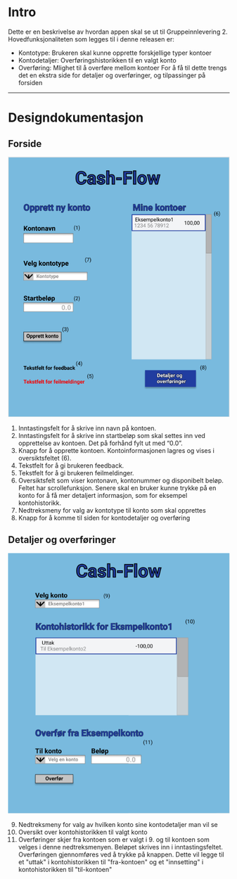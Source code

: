 # Intro
Dette er en beskrivelse av hvordan appen skal se ut til Gruppeinnlevering 2. 
Hovedfunksjonaliteten som legges til i denne releasen er:
- Kontotype: Brukeren skal kunne opprette forskjellige typer kontoer
- Kontodetaljer: Overføringshistorikken til en valgt konto
- Overføring: Mlighet til å overføre mellom kontoer
For å få til dette trengs det en ekstra side for detaljer og overføringer, og tilpassinger på forsiden
---

# Designdokumentasjon
## Forside
![Bilde av forside](img/forside.png "Forside")
1. Inntastingsfelt for å skrive inn navn på kontoen.
2. Inntastingsfelt for å skrive inn startbeløp som skal settes inn ved opprettelse av kontoen. Det på forhånd fylt ut med “0.0”.
3. Knapp for å opprette kontoen. Kontoinformasjonen lagres og vises i oversiktsfeltet (6).
4. Tekstfelt for å gi brukeren feedback.
5. Tekstfelt for å gi brukeren feilmeldinger.
6. Oversiktsfelt som viser kontonavn, kontonummer og disponibelt beløp. Feltet har scrollefunksjon. Senere skal en bruker kunne trykke på en konto for å få mer detaljert informasjon, som for eksempel kontohistorikk. 
7. Nedtreksmeny for valg av kontotype til konto som skal opprettes
8. Knapp for å komme til siden for kontodetaljer og overføring

## Detaljer og overføringer
![Bilde av detaljer- og overføringsside](img/detaljerOverforinger.png "Detaljer og overføringer")

9. Nedtreksmeny for valg av hvilken konto sine kontodetaljer man vil se
10. Oversikt over kontohistorikken til valgt konto
11. Overføringer skjer fra kontoen som er valgt i 9. og til kontoen som velges i denne nedtreksmenyen. Beløpet skrives inn i inntastingsfeltet. Overføringen gjennomføres ved å trykke på knappen. Dette vil legge til et "uttak" i kontohistorikken til "fra-kontoen" og et "innsetting" i kontohistorikken til "til-kontoen" 
